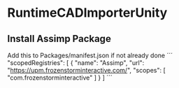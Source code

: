 # RuntimeCADImporterUnity

## Install Assimp Package
Add this to Packages/manifest.json if not already done 
´´´
"scopedRegistries": [
    {
      "name": "Assimp",
      "url": "https://upm.frozenstorminteractive.com/",
      "scopes": [
        "com.frozenstorminteractive"
      ]
    }
  ]
´´´